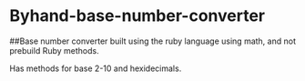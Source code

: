 Byhand-base-number-converter
============================

##Base number converter built using the ruby language using math, and not prebuild Ruby methods.

Has methods for base 2-10 and hexidecimals.
